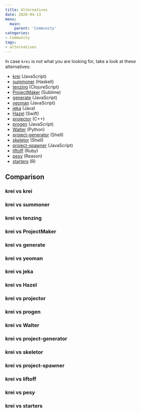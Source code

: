 ```yaml
---
title: Alternatives
date: 2020-04-13
menu:
  main:
    parent: 'Community'
categories:
- Community
tags:
- alternatives
---
```


In case `krei` is not what you are looking for, take a look at these alternatives:

- [krei](https://github.com/nyteshade/krei) (JavaScript)
- [summoner](https://github.com/kowainik/summoner) (Haskell)
- [tenzing](https://github.com/martinklepsch/tenzing) (ClojureScript)
- [ProjectMaker](https://github.com/bit101/ProjectMaker) (Sublime)
- [generate](https://github.com/generate/generate) (JavaScript)
- [yeoman](https://yeoman.io/) (JavaScript)
- [jeka](https://jeka.dev/) (Java)
- [Hazel](https://github.com/pkrll/Hazel) (Swift)
- [projector](https://github.com/palikar/projector) (C++)
- [progen](https://github.com/hkh12/progen) (JavaScript)
- [Walter](https://github.com/TahaPY/Walter) (Python)
- [project-generator](https://github.com/agusmakmun/project-generator) (Shell)
- [skeletor](https://github.com/gretzky/skeletor) (Shell)
- [project-spawner](https://github.com/miguellealw/project-spawner) (JavaScript)
- [liftoff](https://github.com/liftoffcli/liftoff) (Ruby)
- [pesy](https://github.com/esy/pesy) (Reason)
- [starters](https://github.com/lockedata/starters) (R)

## Comparison

### krei vs krei
### krei vs summoner
### krei vs tenzing
### krei vs ProjectMaker
### krei vs generate
### krei vs yeoman
### krei vs jeka
### krei vs Hazel
### krei vs projector
### krei vs progen
### krei vs Walter
### krei vs project-generator
### krei vs skeletor
### krei vs project-spawner
### krei vs liftoff
### krei vs pesy
### krei vs starters

